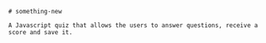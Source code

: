     # something-new
    
    A Javascript quiz that allows the users to answer questions, receive a score and save it. 
